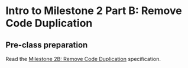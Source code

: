 # Intro to Milestone 2 Part B: Remove Code Duplication

## Pre-class preparation
  
Read the [Milestone 2B: Remove Code Duplication](/tweeter/milestone-2b/milestone-2b.md) specification.
